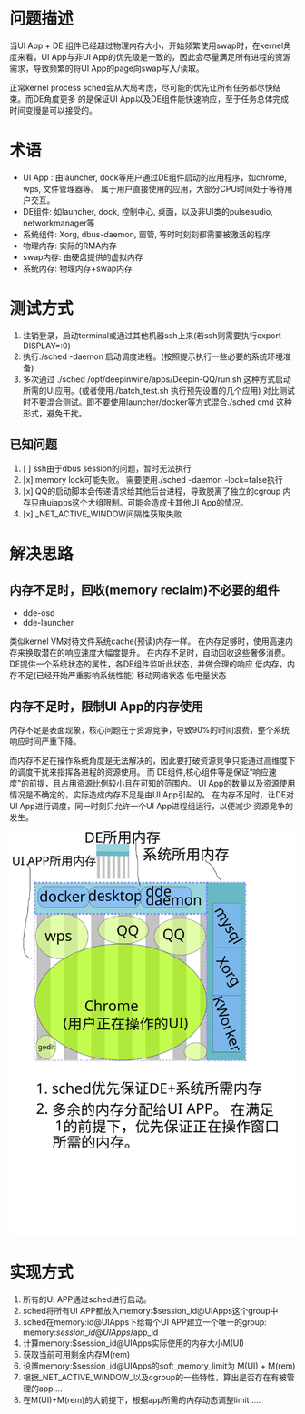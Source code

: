 # 问题描述
当UI App + DE 组件已经超过物理内存大小，开始频繁使用swap时，在kernel角度来看，UI App与非UI App的优先级是一致的，因此会尽量满足所有进程的资源需求，导致频繁的将UI App的page向swap写入/读取。


正常kernel process sched会从大局考虑，尽可能的优先让所有任务都尽快结束。而DE角度更多
的是保证UI App以及DE组件能快速响应，至于任务总体完成时间变慢是可以接受的。


# 术语
- UI App : 由launcher, dock等用户通过DE组件启动的应用程序，如chrome, wps, 文件管理器等。 属于用户直接使用的应用，大部分CPU时间处于等待用户交互。
- DE组件: 如launcher, dock, 控制中心, 桌面，以及非UI类的pulseaudio, networkmanager等
- 系统组件:  Xorg, dbus-daemon, 窗管, 等时时刻刻都需要被激活的程序
- 物理内存:  实际的RMA内存
- swap内存: 由硬盘提供的虚拟内存
- 系统内存: 物理内存+swap内存 



# 测试方式
1. 注销登录，启动terminal或通过其他机器ssh上来(若ssh则需要执行export DISPLAY=:0)
2. 执行./sched -daemon 启动调度进程。(按照提示执行一些必要的系统环境准备)
3. 多次通过 ./sched /opt/deepinwine/apps/Deepin-QQ/run.sh  这种方式启动所需的UI应用。(或者使用./batch_test.sh 执行预先设置的几个应用)
    对比测试时不要混合测试。即不要使用launcher/docker等方式混合./sched cmd 这种形式，避免干扰。
    
## 已知问题
1. [ ] ssh由于dbus session的问题，暂时无法执行
2. [x] memory lock可能失败。 需要使用./sched -daemon -lock=false执行
3. [x] QQ的启动脚本会传递请求给其他后台进程，导致脱离了独立的cgroup 内存只由uiapps这个大组限制。可能会造成卡其他UI App的情况。
4. [x] _NET_ACTIVE_WINDOW间隔性获取失败


# 解决思路
## 内存不足时，回收(memory reclaim)不必要的组件
- dde-osd
- dde-launcher

类似kernel VM对待文件系统cache(预读)内存一样。
在内存足够时，使用高速内存来换取潜在的响应速度大幅度提升。
在内存不足时，自动回收这些奢侈消费。
DE提供一个系统状态的属性，各DE组件监听此状态，并做合理的响应
低内存，内存不足(已经开始严重影响系统性能)
移动网络状态
低电量状态

## 内存不足时，限制UI App的内存使用

内存不足是表面现象，核心问题在于资源竞争，导致90%的时间浪费，整个系统
响应时间严重下降。

而内存不足在操作系统角度是无法解决的，因此要打破资源竞争只能通过高维度下的调度干扰来指挥各进程的资源使用。
而
DE组件,核心组件等是保证“响应速度"的前提，且占用资源比例较小且在可知的范围内。
UI App的数量以及资源使用情况是不确定的，实际造成内存不足是由UI App引起的。
在内存不足时，让DE对UI App进行调度，同一时刻只允许一个UI App进程组运行，以便减少
资源竞争的发生。

![通过cgroup进行内存限制](./memory.svg)

# 实现方式

1. 所有的UI APP通过sched进行启动。
2. sched将所有UI APP都放入memory:$session\_id@UIApps这个group中
3. sched在memory:id@UIApps下给每个UI APP建立一个唯一的group: memory:$session\_id@UIApps/$app\_id
4. 计算memory:$session\_id@UIApps实际使用的内存大小M(UI)
5. 获取当前可用剩余内存M(rem) 
6. 设置memory:$session\_id@UIApps的soft\_memory\_limit为 M(UI) + M(rem)
7. 根据\_NET\_ACTIVE\_WINDOW_以及cgroup的一些特性，算出是否存在有被管理的app....
8. 在M(UI)+M(rem)的大前提下，根据app所需的内存动态调整limit ....

